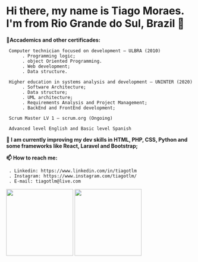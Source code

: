 # Hi there, my name is Tiago Moraes. I'm from Rio Grande do Sul, Brazil 👋

**📘Accademics and other certificades:**

     Computer technician focused on development – ULBRA (2010)
          . Programming logic;
          . object Oriented Programming.
          . Web development;
          . Data structure.

     Higher education in systems analysis and development – UNINTER (2020)
          . Software Architecture;
          . Data structure;
          . UML architecture;
          . Requirements Analysis and Project Management;
          . BackEnd and FrontEnd development;

     Scrum Master LV 1 – scrum.org (Ongoing)
     
     Advanced level English and Basic level Spanish

**🌱 I am currently improving my dev skills in HTML, PHP, CSS, Python and some frameworks like React, Laravel and Bootstrap;**


**📫 How to reach me:**
     
     . Linkedin: https://www.linkedin.com/in/tiagotlm
     . Instagram: https://www.instagram.com/tiagotlm/
     . E-mail: tiagotlm@live.com

       


<div>
  <img height="180em" src="https://github-readme-stats.vercel.app/api?username=tlmsenpai&show_icons=true&theme=tokyonight"/>
  <img height="180em" src="https://github-readme-stats.vercel.app/api/top-langs/?username=tlmsenpai&layout=compact&theme=tokyonight"/>
</div>
